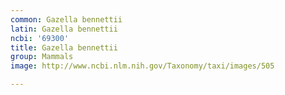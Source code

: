 ```yaml
---
common: Gazella bennettii
latin: Gazella bennettii
ncbi: '69300'
title: Gazella bennettii
group: Mammals
image: http://www.ncbi.nlm.nih.gov/Taxonomy/taxi/images/505

---
```

